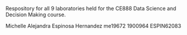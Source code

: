 Respository for all 9 laboratories held for the CE888 Data Science and Decision Making course.

Michelle Alejandra Espinosa Hernandez
me19672
1900964
ESPIN62083
